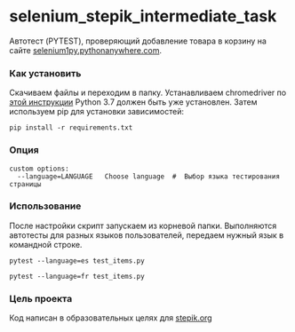 # selenium_stepik_intermediate_task

Автотест (PYTEST), проверяющий добавление товара в корзину на сайте [selenium1py.pythonanywhere.com](http://selenium1py.pythonanywhere.com).

### Как установить

Скачиваем файлы и переходим в папку.
Устанавливаем chromedriver по [этой инструкции](https://selenium-python.com/install-chromedriver-chrome)
Python 3.7 должен быть уже установлен.
Затем используем pip для установки зависимостей:

```
pip install -r requirements.txt
```

### Опция

```
custom options:
  --language=LANGUAGE   Choose language  #  Выбор языка тестирования страницы
```

### Использование

После настройки скрипт запускаем из корневой папки.
Выполняются автотесты для разных языков пользователей, передаем нужный язык в командной строке.

```
pytest --language=es test_items.py

pytest --language=fr test_items.py
```

### Цель проекта

Код написан в образовательных целях для [stepik.org](https://stepik.org/)
